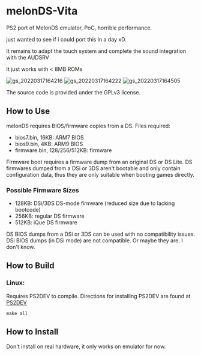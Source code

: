 # melonDS-Vita

PS2 port of MelonDS emulator, PoC, horrible performance.

 just wanted to see if i could port this in a day xD.
 
It remains to adapt the touch system and complete the sound integration with the AUDSRV

It just works with < 8MB ROMs

![gs_20220317164216](https://user-images.githubusercontent.com/47725160/158883327-42822ef0-762e-4ee8-8fe2-42ef6fd8261d.png)
![gs_20220317164222](https://user-images.githubusercontent.com/47725160/158883342-b0823598-c087-4423-9940-6a174f56d38e.png)
![gs_20220317164505](https://user-images.githubusercontent.com/47725160/158883352-91ccb9ac-cbfe-4e06-b2d8-a78cb2546198.png)


The source code is provided under the GPLv3 license.

## How to Use

melonDS requires BIOS/firmware copies from a DS. Files required:
 * bios7.bin, 16KB: ARM7 BIOS
 * bios9.bin, 4KB: ARM9 BIOS
 * firmware.bin, 128/256/512KB: firmware
 
Firmware boot requires a firmware dump from an original DS or DS Lite.
DS firmwares dumped from a DSi or 3DS aren't bootable and only contain configuration data, thus they are only suitable when booting games directly.

### Possible Firmware Sizes

 * 128KB: DSi/3DS DS-mode firmware (reduced size due to lacking bootcode)
 * 256KB: regular DS firmware
 * 512KB: iQue DS firmware

DS BIOS dumps from a DSi or 3DS can be used with no compatibility issues. DSi BIOS dumps (in DSi mode) are not compatible. Or maybe they are. I don't know.

## How to Build

### Linux:

Requires PS2DEV to compile. Directions for installing PS2DEV are found at [PS2DEV](https://github.com/ps2dev)

```
make all
```

## How to Install

Don't install on real hardware, it only works on emulator for now.


